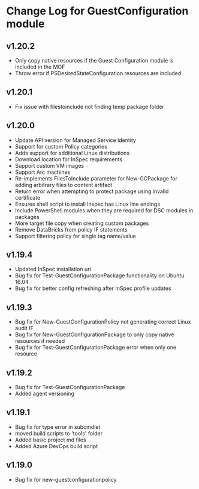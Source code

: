 # Change Log for GuestConfiguration module

## v1.20.2

- Only copy native resources if the Guest Configuration module is included in the MOF
- Throw error if PSDesiredStateConfiguration resources are included

## v1.20.1

- Fix issue with filestoinclude not finding temp package folder

## v1.20.0

- Update API version for Managed Service Identity
- Support for custom Policy categories
- Adds support for additional Linux distributions
- Download location for InSpec requirements
- Support custom VM images
- Support Arc machines
- Re-implements FilesToInclude parameter for New-GCPackage for adding arbitrary files to content artifact
- Return error when attempting to protect package using invalid certificate
- Ensures shell script to install Inspec has Linux line endings
- Include PowerShell modules when they are required for DSC modules in packages
- More target file copy when creating custom packages
- Remove DataBricks from policy IF statements
- Support filtering policy for single tag name/value

## v1.19.4

- Updated InSpec installation uri
- Bug fix for Test-GuestConfigurationPackage functionality on Ubuntu 16.04
- Bug fix for better config refreshing after InSpec profile updates

## v1.19.3

- Bug fix for New-GuestConfigurationPolicy not generating correct Linux audit IF
- Bug fix for New-GuestConfigurationPackage to only copy native resources if needed
- Bug fix for Test-GuestConfigurationPackage error when only one resource

## v1.19.2

- Bug fix for Test-GuestConfigurationPackage
- Added agent versioning

## v1.19.1

- Bug fix for type error in subcmdlet
- moved build scripts to 'tools' folder
- Added basic project md files
- Added Azure DevOps build script

## v1.19.0

- Bug fix for new-guestconfigurationpolicy
